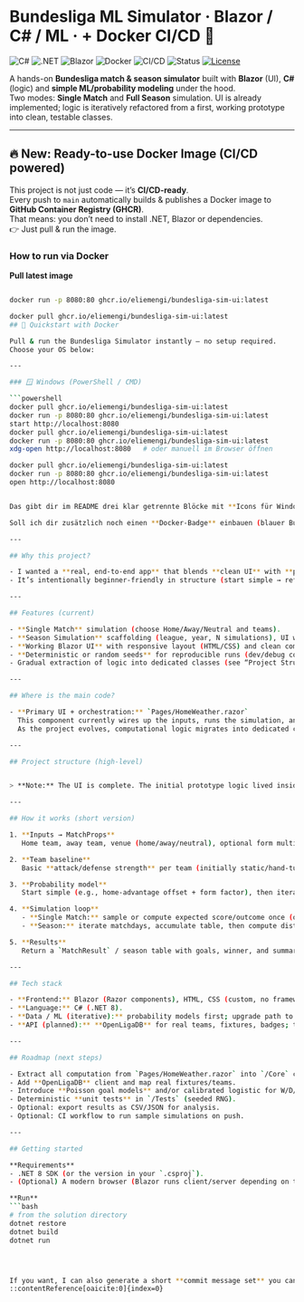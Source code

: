 # Bundesliga ML Simulator · Blazor / C# / ML · **+ Docker CI/CD 🚀**

![C#](https://img.shields.io/badge/C%23-239120?logo=c-sharp&logoColor=white)
![.NET](https://img.shields.io/badge/.NET-8-512BD4?logo=dotnet&logoColor=white)
![Blazor](https://img.shields.io/badge/Blazor-512BD4?logo=blazor&logoColor=white)
![Docker](https://img.shields.io/badge/Docker-ready-blue?logo=docker&logoColor=white)
![CI/CD](https://img.shields.io/badge/GitHub%20Actions-CI%2FCD-success?logo=githubactions&logoColor=white)
![Status](https://img.shields.io/badge/Project-Active-brightgreen)
[![License](https://img.shields.io/github/license/your-username/your-repo)](./LICENSE)

A hands-on **Bundesliga match & season simulator** built with **Blazor** (UI), **C#** (logic) and **simple ML/probability modeling** under the hood.  
Two modes: **Single Match** and **Full Season** simulation. UI is already implemented; logic is iteratively refactored from a first, working prototype into clean, testable classes.

---

## 🔥 New: Ready-to-use Docker Image (CI/CD powered)

This project is not just code — it’s **CI/CD-ready**.  
Every push to `main` automatically builds & publishes a Docker image to **GitHub Container Registry (GHCR)**.  
That means: you don’t need to install .NET, Blazor or dependencies.  
👉 Just pull & run the image.

### How to run via Docker

**Pull latest image**
```bash

docker run -p 8080:80 ghcr.io/eliemengi/bundesliga-sim-ui:latest

docker pull ghcr.io/eliemengi/bundesliga-sim-ui:latest
## 🚀 Quickstart with Docker

Pull & run the Bundesliga Simulator instantly – no setup required.  
Choose your OS below:

---

### 🪟 Windows (PowerShell / CMD)

```powershell
docker pull ghcr.io/eliemengi/bundesliga-sim-ui:latest
docker run -p 8080:80 ghcr.io/eliemengi/bundesliga-sim-ui:latest
start http://localhost:8080
docker pull ghcr.io/eliemengi/bundesliga-sim-ui:latest
docker run -p 8080:80 ghcr.io/eliemengi/bundesliga-sim-ui:latest
xdg-open http://localhost:8080   # oder manuell im Browser öffnen

docker pull ghcr.io/eliemengi/bundesliga-sim-ui:latest
docker run -p 8080:80 ghcr.io/eliemengi/bundesliga-sim-ui:latest
open http://localhost:8080


Das gibt dir im README drei klar getrennte Blöcke mit **Icons für Windows, Linux, Mac** + Copy-Paste Befehle.  

Soll ich dir zusätzlich noch einen **Docker-Badge** einbauen (blauer Button im Header, der direkt auf dein GHCR-Image zeigt)?

---

## Why this project?

- I wanted a **real, end-to-end app** that blends **clean UI** with **practical simulation logic** for football.  
- It’s intentionally beginner-friendly in structure (start simple → refactor into proper domain classes), while still teaching **probabilities, matrices, and basic model calibration**.

---

## Features (current)

- **Single Match** simulation (choose Home/Away/Neutral and teams).  
- **Season Simulation** scaffolding (league, year, N simulations), UI wired and ready.  
- **Working Blazor UI** with responsive layout (HTML/CSS) and clean components.  
- **Deterministic or random seeds** for reproducible runs (dev/debug convenience).  
- Gradual extraction of logic into dedicated classes (see “Project Structure”).

---

## Where is the main code?

- **Primary UI + orchestration:** `Pages/HomeWeather.razor`  
  This component currently wires up the inputs, runs the simulation, and renders results.  
  As the project evolves, computational logic migrates into dedicated classes (below).

---

## Project structure (high-level)


> **Note:** The UI is complete. The initial prototype logic lived inside `HomeWeather.razor` to iterate fast; it’s now being **refactored into `/Core`** so the codebase becomes clean, testable, and reusable.

---

## How it works (short version)

1. **Inputs → MatchProps**  
   Home team, away team, venue (home/away/neutral), optional form multipliers, and any manual probability tweaks.

2. **Team baseline**  
   Basic **attack/defense strength** per team (initially static/hand-tuned, later fed by API or precomputed ratings).

3. **Probability model**  
   Start simple (e.g., home-advantage offset + form factor), then iterate toward **Poisson-style goal models** or a calibrated logistic for outcomes (Win/Draw/Loss).

4. **Simulation loop**  
   - **Single Match:** sample or compute expected score/outcome once (or N times and aggregate).  
   - **Season:** iterate matchdays, accumulate table, then compute distribution of standings over many runs.

5. **Results**  
   Return a `MatchResult` / season table with goals, winner, and summary stats. The UI renders neat cards/sections from that.

---

## Tech stack

- **Frontend:** Blazor (Razor components), HTML, CSS (custom, no framework lock-in).  
- **Language:** C# (.NET 8).  
- **Data / ML (iterative):** probability models first; upgrade path to matrix methods and Poisson goal models; optional xG-style calibrations.  
- **API (planned):** **OpenLigaDB** for real teams, fixtures, badges; the simulation logic stays **decoupled** from the API client.

---

## Roadmap (next steps)

- Extract all computation from `Pages/HomeWeather.razor` into `/Core` classes (see structure above).  
- Add **OpenLigaDB** client and map real fixtures/teams.  
- Introduce **Poisson goal models** and/or calibrated logistic for W/D/L.  
- Deterministic **unit tests** in `/Tests` (seeded RNG).  
- Optional: export results as CSV/JSON for analysis.  
- Optional: CI workflow to run sample simulations on push.

---

## Getting started

**Requirements**
- .NET 8 SDK (or the version in your `.csproj`).
- (Optional) A modern browser (Blazor runs client/server depending on template).

**Run**
```bash
# from the solution directory
dotnet restore
dotnet build
dotnet run




If you want, I can also generate a short **commit message set** you can reuse (for features, refactors, fixes) and a minimal **CONTRIBUTING.md** and **CODE_OF_CONDUCT.md** to make the repo look extra pro.
::contentReference[oaicite:0]{index=0}
